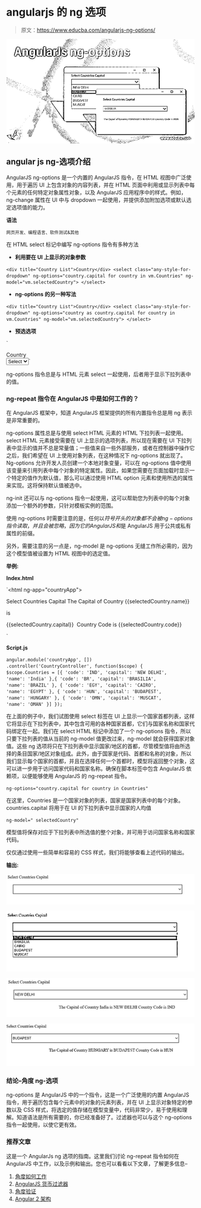 # angularjs 的 ng 选项

> 原文：<https://www.educba.com/angularjs-ng-options/>

![AngularJs-ng-options](img/128c7490ec8aad81498d248c720448bf.png)



## angular js ng-选项介绍

AngularJS ng-options 是一个内置的 AngularJS 指令，在 HTML 视图中广泛使用，用于遍历 UI 上包含对象的内容列表，并在 HTML 页面中利用或显示列表中每个元素的任何特定对象属性对象，以及 AngularJS 应用程序中的样式。例如，ng-change 属性在 UI 中与 dropdown 一起使用，并提供添加附加选项或默认选定选项值的能力。

**语法**

<small>网页开发、编程语言、软件测试&其他</small>

在 HTML select 标记中编写 ng-options 指令有多种方法

*   **利用要在 UI 上显示的对象参数**

`<div title="Country List">Country</div>
<select class="any-style-for-dropdown"
ng-options="country.capital for country in vm.Countries" ng-model="vm.selectedCountry">
</select>`

*   **ng-options 的另一种写法**

`<div title="Country List">Country</div>
<select class="any-style-for-dropdown"
ng-options="country as country.capital for country in vm.Countries" ng-model="vm.selectedCountry">
</select>`

*   **预选选项**

`<div title="Country List">Country</div>
<select class="any-style-for-dropdown"
ng-options="country as country.capital for country in vm.Countries" ng-model="vm.selectedCountry">
<option value="" selected>Select</option>
</select>`

ng-options 指令总是与 HTML 元素 select 一起使用，后者用于显示下拉列表中的值。

### ng-repeat 指令在 AngularJS 中是如何工作的？

在 AngularJS 框架中，知道 AngularJS 框架提供的所有内置指令总是用 ng 表示是非常重要的。

ng-options 属性总是与使用 select HTML 元素的 HTML 下拉列表一起使用。select HTML 元素接受需要在 UI 上显示的选项列表，所以现在需要在 UI 下拉列表中显示的值并不总是常量值；一些值来自一些外部服务，或者在控制器中操作它之后，我们希望在 UI 上使用对象列表，在这种情况下 ng-options 就出现了。Ng-options 允许开发人员创建一个本地对象变量，可以在 ng-options 值中使用该变量来引用列表中每个对象的特定属性。因此，如果您需要在页面加载时显示一个特定的值作为默认值，那么可以通过使用 HTML option 元素和使用所选的属性来实现。这将保持默认值被选中。

ng-init 还可以与 ng-options 指令一起使用，这可以帮助您为列表中的每个对象添加一个额外的参数，只针对模板实例的范围。

使用 ng-options 时需要注意的是，任何以$符号开头的对象都不会被 ng-options 指令读取，并且会被忽略，因为它的 AngularJS 和$是 AngularJS 用于公共或私有属性的前缀。

另外，需要注意的另一点是，ng-model 是 ng-options 无缝工作所必需的，因为这个模型值被设置为 HTML 视图中的选定值。

**举例:**

**Index.html**

`<html ng-app="countryApp">
<head>
<script src="https://ajax.googleapis.com/ajax/libs/angularjs/1.3.15/angular.min.js"></script>
<script src="script.js"></script>
<style>
.any-style-for-dropdown {
margin: 20px;
width: 80%;
height: 35px;
line-height: 35px;
color: blue;
border: 1px solid black;
}
.country-name {
color: orange;
}
.country-capital {
color: red;
}
.country-code {
color: green;
}
.select-country {
text-align: center;
}
</style>
</head>
<body>
<div ng-controller='CountryController'>
<div title="Country List">Select Countries Capital</div>
<select class="any-style-for-dropdown"
ng-options="country.capital for country in Countries" ng-model="selectedCountry">
</select>
<div class="select-country" ng-if="selectedCountry">The Capital of Country
{{selectedCountry.name}}

is

{{selectedCountry.capital}} 
Country Code is
{{selectedCountry.code}}

</div>
</div>
</body>
</html>`

**Script.js**

`angular.module('countryApp', [])
.controller('CountryController', function($scope) {
$scope.Countries = [{
'code': 'IND',
'capital': 'NEW DELHI',
'name': 'India'
},{
'code': 'BR',
'capital': 'BRASILIA',
'name': 'BRAZIL'
},
{
'code': 'EGY',
'capital': 'CAIRO',
'name': 'EGYPT'
},
{
'code': 'HUN',
'capital': 'BUDAPEST',
'name': 'HUNGARY'
},
{
'code': 'OMN',
'capital': 'MUSCAT',
'name': 'OMAN'
}] });`

在上面的例子中，我们试图使用 select 标签在 UI 上显示一个国家首都列表，这样它将显示在下拉列表中，其中包含可用的各种国家首都，它们与国家名称和国家代码绑定在一起。我们在 select HTML 标记中添加了一个 ng-options 指令，所以只要下拉列表的值从当前的 ng-model 值更改过来，ng-model 就会获得国家对象值。这些 ng 选项将只在下拉列表中显示国家/地区的首都，尽管模型值将由所选择的条目国家/地区对象组成。此外，由于国家是代码、首都和名称的对象，所以我们显示每个国家的首都，并且在选择任何一个首都时，模型将返回整个对象，这可以进一步用于访问国家代码和国家名称。确保在脚本标签中包含 AngularJS 依赖项，以便能够使用 AngularJS 的 ng-repeat 指令。

`ng-options="country.capital for country in Countries"`

在这里，Countries 是一个国家对象的列表，国家是国家列表中的每个对象。countries.capital 将用于在 UI 的下拉列表中显示国家的人均值

`ng-model=" selectedCountry"`

模型值将保存对应于下拉列表中所选值的整个对象，并可用于访问国家名称和国家代码。

仅仅通过使用一些简单和容易的 CSS 样式，我们将能够查看上述代码的输出。

**输出:**

![AngularJs ng-options output 1](img/72afa4a31ddf1d77c67e960ccee7b186.png)



![AngularJs ng-options output 2](img/7df01fb55f9f65079a398f098856130d.png)



![output 3](img/bba7549fb143d2e225ddbe2134def341.png)



![output 4](img/f517e1d4f581bd9ad466ce378f5d2ace.png)



### 结论–角度 ng-选项

ng-options 是 AngularJS 中的一个指令，这是一个广泛使用的内置 AngularJS 指令，用于遍历包含每个元素中的对象的元素列表，并在 UI 上显示对象特定的参数以及 CSS 样式，将选定的值存储在模型变量中，代码非常少，易于使用和理解。知道语法是所有需要的，你已经准备好了。过滤器也可以与这个 ng-options 指令一起使用，以使它更有效。

### 推荐文章

这是一个 AngularJs ng 选项的指南。这里我们讨论 ng-repeat 指令如何在 AngularJS 中工作，以及示例和输出。您也可以看看以下文章，了解更多信息–

1.  [角度如何工作](https://www.educba.com/how-angular-works/)
2.  [AngularJS 货币过滤器](https://www.educba.com/angularjs-currency-filter/)
3.  [角度验证](https://www.educba.com/angularjs-validation/)
4.  [Angular 2 架构](https://www.educba.com/angular-2-architecture/)





